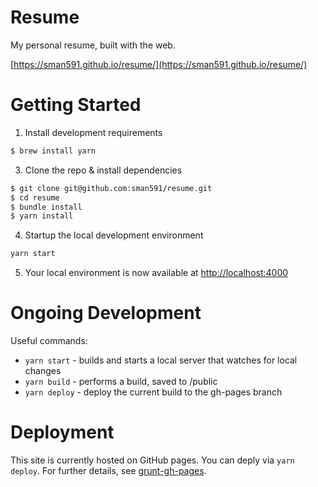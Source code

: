 Resume
==========

My personal resume, built with the web.

[https://sman591.github.io/resume/](https://sman591.github.io/resume/)

# Getting Started

1. Install development requirements

  ```bash
  $ brew install yarn
  ```

3. Clone the repo & install dependencies

  ```bash
  $ git clone git@github.com:sman591/resume.git
  $ cd resume
  $ bundle install
  $ yarn install
  ```

4. Startup the local development environment

  ```bash
  yarn start
  ```

5. Your local environment is now available at [http://localhost:4000](http://localhost:4000)

# Ongoing Development

Useful commands:

 - ```yarn start``` - builds and starts a local server that watches for local changes
 - ```yarn build``` - performs a build, saved to /public
 - ```yarn deploy``` - deploy the current build to the gh-pages branch


# Deployment

This site is currently hosted on GitHub pages. You can deply via ```yarn deploy```. For further details, see [grunt-gh-pages](https://github.com/tschaub/grunt-gh-pages).
